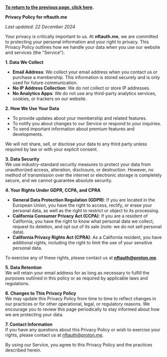 **[To return to the previous page, click here](https://github.com/nftauthme/multi-chain-token-tracker/).**

**Privacy Policy for nftauth.me**

_Last updated: 22 December 2024_

Your privacy is critically important to us. At **nftauth.me**, we are committed to protecting your personal information and your right to privacy. This Privacy Policy outlines how we handle your data when you use our website and services (the "Service").  

**1. Data We Collect**  
- **Email Address**: We collect your email address when you contact us or purchase a membership. This information is stored securely and is only used for future communication.  
- **No IP Address Collection**: We do not collect or store IP addresses.  
- **No Analytics Apps**: We do not use any third-party analytics services, cookies, or trackers on our website.  

**2. How We Use Your Data**  
- To provide updates about your membership and related features.  
- To notify you about changes to our Service or respond to your inquiries.  
- To send important information about premium features and developments.  

We will not share, sell, or disclose your data to any third party unless required by law or with your explicit consent.  

**3. Data Security**  
We use industry-standard security measures to protect your data from unauthorized access, alteration, disclosure, or destruction. However, no method of transmission over the internet or electronic storage is completely secure, and we cannot guarantee absolute security.  

**4. Your Rights Under GDPR, CCPA, and CPRA**  
- **General Data Protection Regulation (GDPR)**: If you are located in the European Union, you have the right to access, rectify, or erase your personal data, as well as the right to restrict or object to its processing.  
- **California Consumer Privacy Act (CCPA)**: If you are a resident of California, you have the right to know what personal data we collect, request its deletion, and opt out of its sale (note: we do not sell personal data).  
- **California Privacy Rights Act (CPRA)**: As a California resident, you have additional rights, including the right to limit the use of your sensitive personal data.  

To exercise any of these rights, please contact us at **nftauth@proton.me**.  

**5. Data Retention**  
We will retain your email address for as long as necessary to fulfill the purposes outlined in this policy or as required by applicable laws and regulations.  

**6. Changes to This Privacy Policy**  
We may update this Privacy Policy from time to time to reflect changes in our practices or for other operational, legal, or regulatory reasons. We encourage you to review this page periodically to stay informed about how we are protecting your data.  

**7. Contact Information**  
If you have any questions about this Privacy Policy or wish to exercise your rights, please contact us at nftauth@proton.me.

By using our Service, you agree to this Privacy Policy and the practices described herein.
